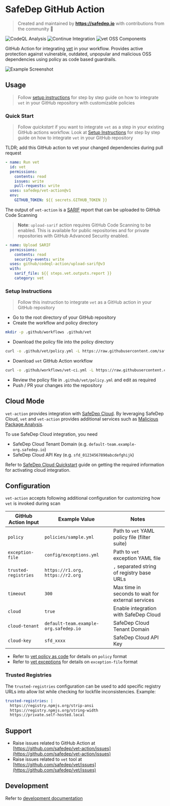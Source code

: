 # SafeDep GitHub Action

<!-- markdownlint-disable MD033 -->
> Created and maintained by
> <b><a href="https://safedep.io/">https://safedep.io</a></b>
> with contributions from the community 🚀
<!-- markdownlint-enable MD033 -->

![CodeQL Analysis](https://github.com/safedep/vet-action/actions/workflows/codeql-analysis.yml/badge.svg)
![Continue Integration](https://github.com/safedep/vet-action/actions/workflows/ci.yml/badge.svg)
![vet OSS Components](https://github.com/safedep/vet-action/actions/workflows/vet.yml/badge.svg)

GitHub Action for integrating [vet](https://github.com/safedep/vet) in your
workflow. Provides active protection against vulnerable, outdated, unpopular
and malicious OSS dependencies using policy as code based guardrails.

![Example Screenshot](./docs/assets/vet-action-malysis-1.png)

## Usage

> Follow [setup instructions](#setup-instructions) for step by step guide
> on how to integrate `vet` in your GitHub repository with customizable policies

### Quick Start

> Follow *quickstart* if you want to integrate `vet` as a step in your
> existing GitHub actions workflow. Look at [Setup Instructions](#setup-instructions)
> for step by step guide on how to integrate `vet` in your GitHub repository

TLDR; add this GitHub action to vet your changed dependencies during pull request

```yaml
- name: Run vet
  id: vet
  permissions:
    contents: read
    issues: write
    pull-requests: write
  uses: safedep/vet-action@v1
  env:
    GITHUB_TOKEN: ${{ secrets.GITHUB_TOKEN }}
```

The output of `vet-action` is a [SARIF](https://docs.oasis-open.org/sarif/sarif/v2.1.0/sarif-v2.1.0.html)
report that can be uploaded to GitHub Code Scanning

> **Note**: `upload-sarif` action requires GitHub Code Scanning to be enabled.
> This is available for public repositories and for private repositories with
> GitHub Advanced Security enabled.

```yaml
- name: Upload SARIF
  permissions:
    contents: read
    security-events: write
  uses: github/codeql-action/upload-sarif@v3
  with:
    sarif_file: ${{ steps.vet.outputs.report }}
    category: vet
```

### Setup Instructions

> Follow this instruction to integrate `vet` as a GitHub action in your
> GitHub repository

- Go to the root directory of your GitHub repository
- Create the workflow and policy directory

```bash
mkdir -p .github/workflows .github/vet
```

- Download the policy file into the policy directory

```bash
curl -o .github/vet/policy.yml -L https://raw.githubusercontent.com/safedep/vet-action/main/example/policy.yml
```

- Download `vet` GitHub Action workflow

```bash
curl -o .github/workflows/vet-ci.yml -L https://raw.githubusercontent.com/safedep/vet-action/main/example/vet-ci.yml
```

- Review the policy file in `.github/vet/policy.yml` and edit as required
- Push / PR your changes into the repository

## Cloud Mode

<!-- markdownlint-disable MD013 -->
`vet-action` provides integration with [SafeDep Cloud](https://docs.safedep.io/cloud).
By leveraging SafeDep Cloud, `vet` and `vet-action` provides additional services such
as [Malicious Package Analysis](https://docs.safedep.io/cloud/malware-analysis).
<!-- markdownlint-enable MD013 -->

To use SafeDep Cloud integration, you need

- SafeDep Cloud Tenant Domain (e.g. `default-team.example-org.safedep.io`)
- SafeDep Cloud API Key (e.g. `sfd_01234567890abcdefghijk`)

Refer to [SafeDep Cloud Quickstart](https://docs.safedep.io/cloud/quickstart)
guide on getting the required information for activating cloud integration.

## Configuration

`vet-action` accepts following additional configuration for customizing how
`vet` is invoked during scan

<!-- markdownlint-disable MD013 -->
| GitHub Action Input  | Example Value                         | Notes                                             |
| -------------------- | ------------------------------------- | ------------------------------------------------- |
| `policy`             | `policies/sample.yml`                 | Path to `vet` YAML policy file (filter suite)     |
| `exception-file`     | `config/exceptions.yml`               | Path to `vet` exception YAML file                 |
| `trusted-registries` | `https://r1.org, https://r2.org`      | `,` separated string of registry base URLs        |
| `timeout`            | `300`                                 | Max time in seconds to wait for external services |
| `cloud`              | `true`                                | Enable integration with SafeDep Cloud             |
| `cloud-tenant`       | `default-team.example-org.safedep.io` | SafeDep Cloud Tenant Domain                       |
| `cloud-key`          | `sfd_xxxx`                            | SafeDep Cloud API Key                             |

- Refer to [vet policy as code](https://docs.safedep.io/advanced/polic-as-code) for details on `policy` format
- Refer to [vet exceptions](https://docs.safedep.io/advanced/exceptions) for details on `exception-file` format
<!-- markdownlint-enable MD013 -->

### Trusted Registries

The `trusted-registries` configuration can be used to add specific registry URLs
into allow list while checking for lockfile inconsistencies. Example:

```yaml
trusted-registries: |
  https://registry.npmjs.org/strip-ansi
  https://registry.npmjs.org/string-width
  https://private.self-hosted.local
```

## Support

- Raise issues related to GitHub Action at [https://github.com/safedep/vet-action/issues](https://github.com/safedep/vet-action/issues)
- Raise issues related to `vet` tool at [https://github.com/safedep/vet/issues](https://github.com/safedep/vet/issues)

## Development

Refer to [development documentation](docs/development.md)
